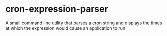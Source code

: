 # cron-expression-parser
A small command line utility that parses a cron string and displays the times at which the expression would cause an application to run
